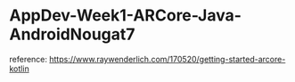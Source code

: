 # AppDev-Week1-ARCore-Java-AndroidNougat7
reference: https://www.raywenderlich.com/170520/getting-started-arcore-kotlin
